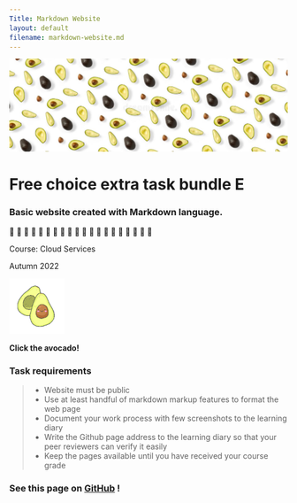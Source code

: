 ```yaml
---
Title: Markdown Website
layout: default
filename: markdown-website.md
---
```


![avocado-banner](img/avocado-banner.jpeg)

# Free choice extra task bundle E

### Basic website created with Markdown language.

🥑 🥑 🥑 🥑 🥑 🥑 🥑 🥑 🥑 🥑 🥑 🥑 🥑 🥑 🥑 🥑 🥑 🥑 🥑 🥑 


Course: Cloud Services

Autumn 2022



[![avocado-button](img/avocado.png)](avocado-pasta-recipe.md)

**Click the avocado!**



### Task requirements
> 
> - Website must be public
> - Use at least handful of markdown markup features to format the web page
> - Document your work process with few screenshots to the learning diary
> - Write the Github page address to the learning diary so that your peer reviewers can verify it easily
> - Keep the pages available until you have received your course grade
>
>

### See this page on **[GitHub](https://github.com/nennahanninen/markdown-website.git)** !
